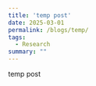 ```yaml
---
title: 'temp post'
date: 2025-03-01
permalink: /blogs/temp/
tags:
  - Research
summary: ""
---
```


temp post